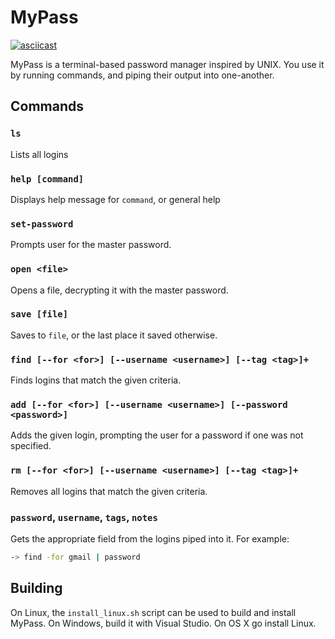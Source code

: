 # MyPass

[![asciicast](https://asciinema.org/a/3HQWgen5KK3GSctDnaM8ohQik.svg)](https://asciinema.org/a/3HQWgen5KK3GSctDnaM8ohQik)

MyPass is a terminal-based password manager inspired by UNIX.
You use it by running commands, and piping their output
into one-another.

## Commands

### `ls`

Lists all logins

### `help [command]`

Displays help message for `command`, or general help

### `set-password`

Prompts user for the master password.

### `open <file>`

Opens a file, decrypting it with the master password.

### `save [file]`

Saves to `file`, or the last place it saved otherwise.

### `find [--for <for>] [--username <username>] [--tag <tag>]+`

Finds logins that match the given criteria.

### `add [--for <for>] [--username <username>] [--password <password>]`

Adds the given login, prompting the user for a password if one
was not specified.

### `rm [--for <for>] [--username <username>] [--tag <tag>]+`

Removes all logins that match the given criteria.

### `password`, `username`, `tags`, `notes`

Gets the appropriate field from the logins piped into it.
For example:

```sh
-> find -for gmail | password
```

## Building

On Linux, the `install_linux.sh` script can be used to build
and install MyPass. On Windows, build it with Visual Studio.
On OS X go install Linux.
